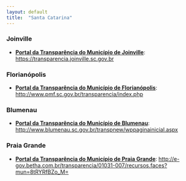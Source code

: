 ```yaml
---
layout: default
title:  "Santa Catarina"
---
```


### Joinville

-   **[Portal da Transparência do Município de Joinville](https://transparencia.joinville.sc.gov.br)**: https://transparencia.joinville.sc.gov.br

### Florianópolis

-   **[Portal da Transparência do Município de Florianópolis](http://www.pmf.sc.gov.br/transparencia/index.php)**: http://www.pmf.sc.gov.br/transparencia/index.php

### Blumenau

-   **[Portal da Transparência do Município de Blumenau](http://www.blumenau.sc.gov.br/transpnew/wppaginainicial.aspx)**: http://www.blumenau.sc.gov.br/transpnew/wppaginainicial.aspx

### Praia Grande

-   **[Portal da Transparência do Município de Praia Grande](http://e-gov.betha.com.br/transparencia/01031-007/recursos.faces?mun=8tRYRfBZo_M=)**: http://e-gov.betha.com.br/transparencia/01031-007/recursos.faces?mun=8tRYRfBZo_M=

